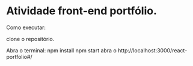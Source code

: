 

<h1>Atividade front-end portfólio.</h1>


Como executar:

clone o repositório.

Abra o terminal:
  npm install
  npm start
  abra o http://localhost:3000/react-portfolio#/
